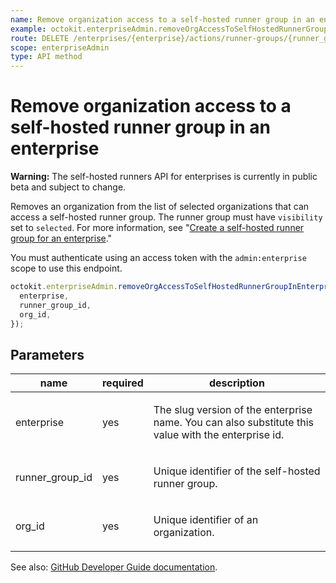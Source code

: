 ```yaml
---
name: Remove organization access to a self-hosted runner group in an enterprise
example: octokit.enterpriseAdmin.removeOrgAccessToSelfHostedRunnerGroupInEnterprise({ enterprise, runner_group_id, org_id })
route: DELETE /enterprises/{enterprise}/actions/runner-groups/{runner_group_id}/organizations/{org_id}
scope: enterpriseAdmin
type: API method
---
```


# Remove organization access to a self-hosted runner group in an enterprise

**Warning:** The self-hosted runners API for enterprises is currently in public beta and subject to change.

Removes an organization from the list of selected organizations that can access a self-hosted runner group. The runner group must have `visibility` set to `selected`. For more information, see "[Create a self-hosted runner group for an enterprise](#create-a-self-hosted-runner-group-for-an-enterprise)."

You must authenticate using an access token with the `admin:enterprise` scope to use this endpoint.

```js
octokit.enterpriseAdmin.removeOrgAccessToSelfHostedRunnerGroupInEnterprise({
  enterprise,
  runner_group_id,
  org_id,
});
```

## Parameters

<table>
  <thead>
    <tr>
      <th>name</th>
      <th>required</th>
      <th>description</th>
    </tr>
  </thead>
  <tbody>
    <tr><td>enterprise</td><td>yes</td><td>

The slug version of the enterprise name. You can also substitute this value with the enterprise id.

</td></tr>
<tr><td>runner_group_id</td><td>yes</td><td>

Unique identifier of the self-hosted runner group.

</td></tr>
<tr><td>org_id</td><td>yes</td><td>

Unique identifier of an organization.

</td></tr>
  </tbody>
</table>

See also: [GitHub Developer Guide documentation](https://developer.github.com/v3/enterprise-admin/actions/#remove-organization-access-to-a-self-hosted-runner-group-in-an-enterprise).
